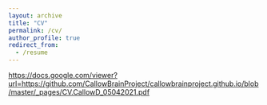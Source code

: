 ```yaml
---
layout: archive
title: "CV"
permalink: /cv/
author_profile: true
redirect_from:
  - /resume
---
```


https://docs.google.com/viewer?url=https://github.com/CallowBrainProject/callowbrainproject.github.io/blob/master/_pages/CV.CallowD_05042021.pdf
